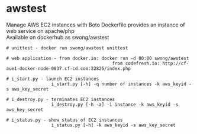 # awstest
Manage AWS EC2 instances with Boto
Dockerfile provides an instance of web service on apache/php  
Available on dockerhub as swong/awstest


	# unittest - docker run swong/awstest unittest

	# web application - from docker.io: docker run -d 80:80 swong/awstest
											from codefresh.io: http://cf-aue1-docker-node-0037.cf-cd.com:32825/index.php

	# i_start.py - launch EC2 instances
		             i_start.py [-h] -q number of instances -k aws_keyid -s aws_key_secret

	# i_destroy.py - terminates EC2 instances
		             i_destroy.py [-h -a] -i instance -k aws_keyid -s aws_key_secret

	# i_status.py - show status of EC2 instances
		             i_status.py [-h] -k aws_keyid -s aws_key_secret


